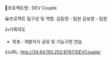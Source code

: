 📁프로젝트명 : DEV Couple

😀프로젝트 팀구성 및 역할: 
  김동영 - 팀원
  김보영 - 팀원

👍기획의도
   - 목표 : 개발지식 공유 및 기능구현 연습  

👍URL: 
    http://34.64.150.252:8787/DEVCouple/
